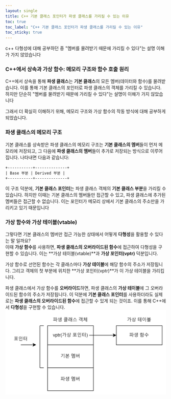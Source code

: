 ```yaml
---
layout: single 
title: C++ 기본 클래스 포인터가 파생 클래스를 가리킬 수 있는 이유
toc: true
toc_label: "C++ 기본 클래스 포인터가 파생 클래스를 가리킬 수 있는 이유"
toc_sticky: true
---
```


c++ 다형성에 대해 공부하던 중 "멤버를 물려받기 때문에 가리킬 수 있다"는 설명 이해가 가지 않았습니다
### C++에서 상속과 가상 함수: 메모리 구조와 함수 호출 원리

C++에서 상속을 통해 **파생 클래스**는 **기본 클래스**의 모든 멤버(데이터와 함수)를 물려받습니다. 이를 통해 기본 클래스의 포인터로 파생 클래스의 객체를 가리킬 수 있습니다. 
하지만 단순히 "멤버를 물려받기 때문에 가리킬 수 있다"는 설명이 이해가 가지 않았습니다 

그래서 더 확실히 이해하기 위해, 메모리 구조와 가상 함수의 작동 방식에 대해 공부하게 되었습니다.
### 파생 클래스의 메모리 구조

기본 클래스를 상속받은 파생 클래스의 메모리 구조는 **기본 클래스의 멤버**들이 먼저 메모리에 저장되고, 그 다음에 **파생 클래스의 멤버**들이 추가로 저장되는 방식으로 이루어집니다. 나타내면 다음과 같습니다:
```
+-----------+--------------+
| Base 부분 | Derived 부분 |
+-----------+--------------+
```
이 구조 덕분에, **기본 클래스 포인터**는 파생 클래스 객체의 **기본 클래스 부분**을 가리킬 수 있습니다. 하지만 이때는 기본 클래스의 멤버들만 접근할 수 있고, 파생 클래스에 추가된 멤버들은 접근할 수 없습니다. 이는 포인터가 메모리 상에서 기본 클래스의 주소만을 가리키고 있기 때문입니다
### 가상 함수와 가상 테이블(vtable)

그렇다면 기본 클래스의 멤버만 접근 가능한 상태에서 어떻게 **다형성**을 활용할 수 있다는 말 일까요?  
이때 **가상 함수**를 사용하면, **파생 클래스의 오버라이드된 함수**에 접근하여 다형성을 구현할 수 있습니다. 이는 **가상 테이블(vtable)**과 **가상 포인터(vptr)** 덕분입니다.

가상 함수로 선언된 함수는 각 클래스마다 **가상 테이블**에 해당 함수의 주소가 저장됩니다. 그리고 객체의 첫 부분에 위치한 **가상 포인터(vptr)**가 이 가상 테이블을 가리킵니다. 

파생 클래스에서 가상 함수를 **오버라이드**하면, 파생 클래스의 **가상 테이블**에 그 오버라이드된 함수의 주소가 저장됩니다. 이 덕분에 **기본 클래스 포인터**를 사용하더라도 실제로는 **파생 클래스의 오버라이드된 함수**에 접근할 수 있게 되는 것이죠. 이를 통해 C++에서 **다형성**을 구현할 수 있습니다.
![image-20230623152919466](\assets\images\가상함수.png)